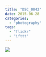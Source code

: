```yaml
---
title: "DSC_0042"
date: 2015-06-28
categories: 
  - "photography"
tags: 
  - "flickr"
  - "ifttt"
---
```


![](https://farm1.staticflickr.com/500/19029738418_a2381a92d4_b.jpg)
